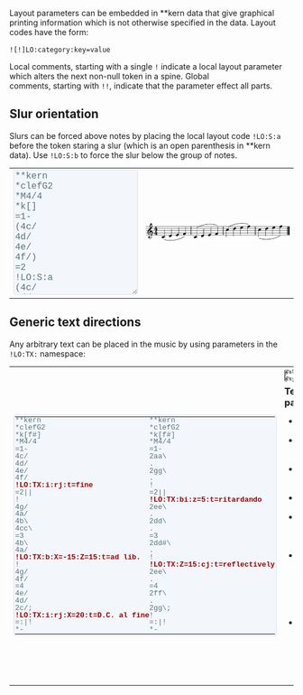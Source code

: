
<style>
textarea {
	font-family: Consolas, "Liberation Mono", Meno, Courier, monospace;
	font-size:   1rem;
	color: #567482;
	background-color:  #f3f6fa;
	border-radius: 4px;
	border: solid 1px #dce6f0;
	tab-size: 14;
	white-space: pre;
}
</style>


Layout parameters can be embedded in \*\*kern data that give
graphical printing information which is not otherwise specified
in the data.  Layout codes have the form:

```
![!]LO:category:key=value
```

Local comments, starting with a single `!` indicate a local layout
parameter which alters the next non-null token in a spine.  Global  
comments, starting with `!!`, indicate that the parameter effect
all parts.

<h2> Slur orientation </h2>

Slurs can be forced above notes by placing the local layout code
`!LO:S:a` before the token staring a slur (which is an open parenthesis
in \*\*kern data).  Use `!LO:S:b` to force the slur below the group
of notes.

<center>
<table>
<tr><td>
<textarea rows="12">
**kern
*clefG2
*M4/4
*k[]
=1-
(4c/
4d/
4e/
4f/)
=2
!LO:S:a
(4c/
4d/
4e/
4f/)
=3
(4cc\
4dd\
4ee\
4ff\)
=4
!LO:S:b
(4cc\
4dd\
4ee\
4ff\)
\==
*-
</textarea>
</td><td>
<img src=/images/layout/slur.png>
</td></tr></table>
</center>


<h2> Generic text directions </h2>

Any arbitrary text can be placed in the music by using parameters
in the `!LO:TX:` namespace:

<p>
<table>
<tr><td>

<!--

**kern	**kern
*clefG2	*clefG2
*k[f#]	*k[f#]
*M4/4	*M4/4
=1-	=1-
4c/	2aa\
4d/	.
4e/	2gg\
4f/	.
!LO:TX:i:rj:t=fine	!
=2||	=2||
!	!LO:TX:bi:z=5:t=ritardando
4g/	2ee\
4a/	.
4b\	2dd\
4cc\	.
=3	=3
4b\	2dd#\
4a/	.
!LO:TX:b:X=-15:Z=15:t=ad lib.	!
!	!LO:TX:Z=15:cj:t=reflectively
4g/	2ee\
4f/	.
=4	=4
4e/	2ff\
4d/	.
2c/;	2gg\;
!LO:TX:i:rj:X=20:t=D.C. al fine	!
=:|!	=:|!
*-	*-

-->


<style>
div.humDiv table { 
	border: 0; background-color: #f3f6fa; 
	padding: 2px;
	border-radius: 4px;
	border: solid 1px #dce6f0;
}
div.humDiv table tr { border: 0}
div.humDiv table td {
	padding: 0;
	font-family: Consolas, "Liberation Mono", Meno, Courier, monospace;
	font-size:   0.8rem;
	line-height: 1;
	color: #567482;
	background-color:  #f3f6fa;
}
</style>
<style>
.humTable      { padding:0; border-spacing:0; }
.humSubtable   { padding:0; border-spacing:0; }
.humLine:hover { background:#d0d0ff; }
.humNull       { }
.humKernToken  { }
.humParameter  { font-weight: bold; color:#990000; }
.humKernPitch  { }
.humKernRhythm { }
.humTrackpad   { padding-right:30px; }
.humSubtrackpad{ padding-right:20px; }
.humBar        { color:#555555; background-color:#eeeeee; }
.humExinterp   { color:magenta; }
.humManip      { color:#f62217; !important}
.humInterp     { color:#9f000f; !important}
.humRef        { color:#007700; }
.humGcom       { color:#1100aa; }
.humLcom       { color:#7d1b7e; }
</style>
<div class="humDiv">
<table class="humTable">
<tr valign="baseline" class="humLine humExinterp"><td class=" humTok  humSSkern humTr1 humTrackpad">**kern</td><td class=" humTok  humSSkern humTr2">**kern</td></tr>
<tr valign="baseline" class="humLine humInterp"><td class=" humTok  humSSkern humTr1 humTrackpad">*clefG2</td><td class=" humTok  humSSkern humTr2">*clefG2</td></tr>
<tr valign="baseline" class="humLine humInterp"><td class=" humTok  humSSkern humTr1 humTrackpad">*k[f#]</td><td class=" humTok  humSSkern humTr2">*k[f#]</td></tr>
<tr valign="baseline" class="humLine humInterp"><td class=" humTok  humSSkern humTr1 humTrackpad">*M4/4</td><td class=" humTok  humSSkern humTr2">*M4/4</td></tr>
<tr valign="baseline" class="humLine humBar"><td class=" humTok  humSSkern humTr1 humTrackpad">=1-</td><td class=" humTok  humSSkern humTr2">=1-</td></tr>
<tr valign="baseline" class="humLine humDat"><td class=" humTok  humSSkern humTr1 humTrackpad">4c/</td><td class=" humTok  humSSkern humTr2">2aa\</td></tr>
<tr valign="baseline" class="humLine humDat"><td class=" humTok  humSSkern humTr1 humTrackpad">4d/</td><td class=" humTok  humSSkern humTr2"><span class="humNull">.</span></td></tr>
<tr valign="baseline" class="humLine humDat"><td class=" humTok  humSSkern humTr1 humTrackpad">4e/</td><td class=" humTok  humSSkern humTr2">2gg\</td></tr>
<tr valign="baseline" class="humLine humDat"><td class=" humTok  humSSkern humTr1 humTrackpad">4f/</td><td class=" humTok  humSSkern humTr2"><span class="humNull">.</span></td></tr>
<tr valign="baseline" class="humLine humLcom"><td class=" humTok  humSSkern humTr1 humTrackpad"><span class="humParameter">!LO:TX:i:rj:t=fine</span></td><td class=" humTok  humSSkern humTr2">!</td></tr>
<tr valign="baseline" class="humLine humBar"><td class=" humTok  humSSkern humTr1 humTrackpad">=2||</td><td class=" humTok  humSSkern humTr2">=2||</td></tr>
<tr valign="baseline" class="humLine humLcom"><td class=" humTok  humSSkern humTr1 humTrackpad">!</td><td class=" humTok  humSSkern humTr2"><span class="humParameter">!LO:TX:bi:z=5:t=ritardando</span></td></tr>
<tr valign="baseline" class="humLine humDat"><td class=" humTok  humSSkern humTr1 humTrackpad">4g/</td><td class=" humTok  humSSkern humTr2">2ee\</td></tr>
<tr valign="baseline" class="humLine humDat"><td class=" humTok  humSSkern humTr1 humTrackpad">4a/</td><td class=" humTok  humSSkern humTr2"><span class="humNull">.</span></td></tr>
<tr valign="baseline" class="humLine humDat"><td class=" humTok  humSSkern humTr1 humTrackpad">4b\</td><td class=" humTok  humSSkern humTr2">2dd\</td></tr>
<tr valign="baseline" class="humLine humDat"><td class=" humTok  humSSkern humTr1 humTrackpad">4cc\</td><td class=" humTok  humSSkern humTr2"><span class="humNull">.</span></td></tr>
<tr valign="baseline" class="humLine humBar"><td class=" humTok  humSSkern humTr1 humTrackpad">=3</td><td class=" humTok  humSSkern humTr2">=3</td></tr>
<tr valign="baseline" class="humLine humDat"><td class=" humTok  humSSkern humTr1 humTrackpad">4b\</td><td class=" humTok  humSSkern humTr2">2dd#\</td></tr>
<tr valign="baseline" class="humLine humDat"><td class=" humTok  humSSkern humTr1 humTrackpad">4a/</td><td class=" humTok  humSSkern humTr2"><span class="humNull">.</span></td></tr>
<tr valign="baseline" class="humLine humLcom"><td class=" humTok  humSSkern humTr1 humTrackpad"><span class="humParameter">!LO:TX:b:X=-15:Z=15:t=ad&nbsp;lib.</span></td><td class=" humTok  humSSkern humTr2">!</td></tr>
<tr valign="baseline" class="humLine humLcom"><td class=" humTok  humSSkern humTr1 humTrackpad">!</td><td class=" humTok  humSSkern humTr2"><span class="humParameter">!LO:TX:Z=15:cj:t=reflectively</span></td></tr>
<tr valign="baseline" class="humLine humDat"><td class=" humTok  humSSkern humTr1 humTrackpad">4g/</td><td class=" humTok  humSSkern humTr2">2ee\</td></tr>
<tr valign="baseline" class="humLine humDat"><td class=" humTok  humSSkern humTr1 humTrackpad">4f/</td><td class=" humTok  humSSkern humTr2"><span class="humNull">.</span></td></tr>
<tr valign="baseline" class="humLine humBar"><td class=" humTok  humSSkern humTr1 humTrackpad">=4</td><td class=" humTok  humSSkern humTr2">=4</td></tr>
<tr valign="baseline" class="humLine humDat"><td class=" humTok  humSSkern humTr1 humTrackpad">4e/</td><td class=" humTok  humSSkern humTr2">2ff\</td></tr>
<tr valign="baseline" class="humLine humDat"><td class=" humTok  humSSkern humTr1 humTrackpad">4d/</td><td class=" humTok  humSSkern humTr2"><span class="humNull">.</span></td></tr>
<tr valign="baseline" class="humLine humDat"><td class=" humTok  humSSkern humTr1 humTrackpad">2c/;</td><td class=" humTok  humSSkern humTr2">2gg\;</td></tr>
<tr valign="baseline" class="humLine humLcom"><td class=" humTok  humSSkern humTr1 humTrackpad"><span class="humParameter">!LO:TX:i:rj:X=20:t=D.C.&nbsp;al&nbsp;fine</span></td><td class=" humTok  humSSkern humTr2">!</td></tr>
<tr valign="baseline" class="humLine humBar"><td class=" humTok  humSSkern humTr1 humTrackpad">=:|!</td><td class=" humTok  humSSkern humTr2">=:|!</td></tr>
<tr valign="baseline" class="humLine humManip"><td class=" humTok  humSSkern humTr1 humTrackpad">*-</td><td class=" humTok  humSSkern humTr2">*-</td></tr>
</table>
</div>
</td><td>
<img src="/images/layout/text.png">
<h3 style="margin:0;">Text parameters:</h3>
<ul>
<li> t = text to display.</li>
<li> rj = right justify text (boolean).</li>
<li> cj = center justify text (boolean).</li>
<li> b = bold text.</li>
<li> X = horizontal offset of text.</li>
<li> Y = placement height below bottom line of staff.</li>
<li> Z = placement height above top line of staff.</li>
</ul>
</td></tr></table>
</p>



